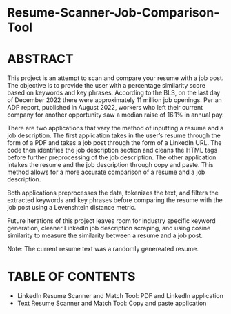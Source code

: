 # Resume-Scanner-Job-Comparison-Tool

# ABSTRACT

This project is an attempt to scan and compare your resume with a job post. The objective is to provide the user with a percentage similarity score based on keywords and key phrases. According to the BLS, on the last day of December 2022 there were approximately 11 million job openings. Per an ADP report, published in August 2022, workers who left their current company for another opportunity saw a median raise of 16.1% in annual pay. 

There are two applications that vary the method of inputting a resume and a job description. The first application takes in the user’s resume through the form of a PDF and takes a job post through the form of a LinkedIn URL. The code then identifies the job description section and cleans the HTML tags before further preprocessing of the job description. The other application intakes the resume and the job description through copy and paste. This method allows for a more accurate comparison of a resume and a job description.

Both applications preprocesses the data, tokenizes the text, and filters the extracted keywords and key phrases before comparing the resume with the job post using a Levenshtein distance metric.

Future iterations of this project leaves room for industry specific keyword generation, cleaner LinkedIn job description scraping, and using cosine similarity to measure the similarity between a resume and a job post.

Note: The current resume text was a randomly genereated resume.


# TABLE OF CONTENTS

-	LinkedIn Resume Scanner and Match Tool: PDF and LinkedIn application
-	Text Resume Scanner and Match Tool: Copy and paste application

